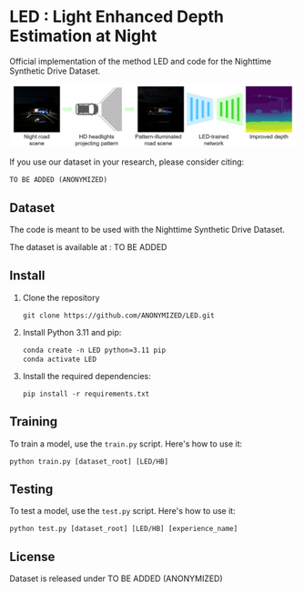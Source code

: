# LED : Light Enhanced Depth Estimation at Night

Official implementation of the method LED and code for the Nighttime Synthetic Drive Dataset.

![Paper Concept](assets/paper_concept.png)

If you use our dataset in your research, please consider citing:
```
TO BE ADDED (ANONYMIZED)
```
## Dataset
The code is meant to be used with the Nighttime Synthetic Drive Dataset.

The dataset is available at : TO BE ADDED

## Install
1. Clone the repository
    ```
    git clone https://github.com/ANONYMIZED/LED.git
    ```

2. Install Python 3.11 and pip:
    ```
    conda create -n LED python=3.11 pip
    conda activate LED
    ```

3. Install the required dependencies:
    ```
    pip install -r requirements.txt
    ```

## Training
To train a model, use the `train.py` script. 
Here's how to use it:
```
python train.py [dataset_root] [LED/HB]
```
## Testing
To test a model, use the `test.py` script. 
Here's how to use it:
```
python test.py [dataset_root] [LED/HB] [experience_name]
```
## License 
Dataset is released under TO BE ADDED (ANONYMIZED)
